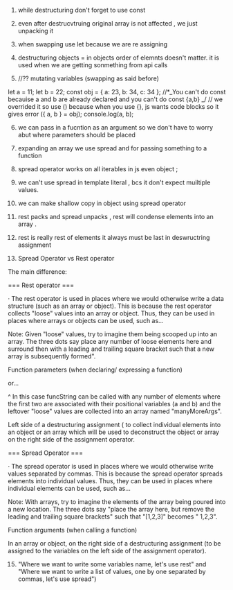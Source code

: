 1. while destructuring don't forget to use const

2) even after destrucvtruing original array is not affected , we just unpacking it

3) when swapping use let because we are re assigning

4) destructuring objects = in objects order of elemnts doesn't matter. it is used when we are getting sonmething from api calls

5) //?? mutating variables (swapping as said before)

let a = 11;
let b = 22;
const obj = { a: 23, b: 34, c: 34 };
//\*_You can't do const becauise a and b are already declared and you can't do const {a,b} _/
// we overrided it so use () because when you use {}, js wants code blocks so it gives error
({ a, b } = obj);
console.log(a, b);

6. we can pass in a fucntion as an argument so we don't have to worry abut where parameters should be placed

7) expanding an array we use spread and for passing something to a function

8) spread operator works on all iterables in js even object ;

9) we can't use spread in template literal , bcs it don't expect muiltiple values.

10) we can make shallow copy in object using spread operator

11) rest packs and spread unpacks , rest will condense elements into an array .

12) rest is really rest of elements it always must be last in deswructring assignment

13) Spread Operator vs Rest operator

The main difference:

=== Rest operator ===

· The rest operator is used in places where we would otherwise write a data structure (such as an array or object). This is because the rest operator collects "loose" values into an array or object. Thus, they can be used in places where arrays or objects can be used, such as…

Note: Given "loose" values, try to imagine them being scooped up into an array. The three dots say
place any number of loose elements here and surround then with a leading and trailing square bracket such that a new array is subsequently formed".

Function parameters (when declaring/ expressing a function)

or...

^ In this case funcString can be called with any number of elements where the first two are associated with their positional variables (a and b) and the leftover "loose" values are collected into an array named "manyMoreArgs".

Left side of a destructuring assignment ( to collect individual elements into an object or an array which will be used to deconstruct the object or array on the right side of the assignment operator.

=== Spread Operator ===

· The spread operator is used in places where we would otherwise write values separated by commas. This is because the spread operator spreads elements into individual values. Thus, they can be used in places where individual elements can be used, such as…

Note: With arrays, try to imagine the elements of the array being poured into a new location. The three dots say "place the array here, but remove the leading and trailing square brackets" such that "[1,2,3]" becomes " 1,2,3".

Function arguments (when calling a function)

In an array or object, on the right side of a destructuring assignment (to be assigned to the variables on the left side of the assignment operator).

15. "Where we want to write some variables name, let's use rest" and "Where we want to write a list of values, one by one separated by commas, let's use spread")
